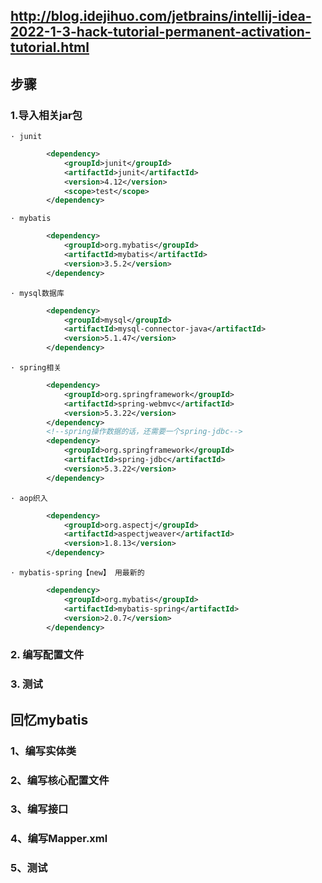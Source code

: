 ## http://blog.idejihuo.com/jetbrains/intellij-idea-2022-1-3-hack-tutorial-permanent-activation-tutorial.html
## 步骤 
### 1.导入相关jar包
    · junit
```xml
        <dependency>
            <groupId>junit</groupId>
            <artifactId>junit</artifactId>
            <version>4.12</version>
            <scope>test</scope>
        </dependency>
 ```
    · mybatis
```xml
        <dependency>
            <groupId>org.mybatis</groupId>
            <artifactId>mybatis</artifactId>
            <version>3.5.2</version>
        </dependency>
```
    · mysql数据库
```xml
        <dependency>
            <groupId>mysql</groupId>
            <artifactId>mysql-connector-java</artifactId>
            <version>5.1.47</version>
        </dependency>
```
    · spring相关
```xml
        <dependency>
            <groupId>org.springframework</groupId>
            <artifactId>spring-webmvc</artifactId>
            <version>5.3.22</version>
        </dependency>
        <!--spring操作数据的话，还需要一个spring-jdbc-->
        <dependency>
            <groupId>org.springframework</groupId>
            <artifactId>spring-jdbc</artifactId>
            <version>5.3.22</version>
        </dependency>
```
    · aop织入
```xml
        <dependency>
            <groupId>org.aspectj</groupId>
            <artifactId>aspectjweaver</artifactId>
            <version>1.8.13</version>
        </dependency>
```
    · mybatis-spring【new】 用最新的
```xml
        <dependency>
            <groupId>org.mybatis</groupId>
            <artifactId>mybatis-spring</artifactId>
            <version>2.0.7</version>
        </dependency>
```
### 2. 编写配置文件
    
### 3. 测试

## 回忆mybatis
### 1、编写实体类
### 2、编写核心配置文件
### 3、编写接口
### 4、编写Mapper.xml
### 5、测试
